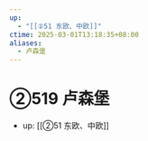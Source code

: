 ```yaml
---
up:
  - "[[②51 东欧、中欧]]"
ctime: 2025-03-01T13:18:35+08:00
aliases:
  - 卢森堡
---
```


# ②519 卢森堡

- up: [[②51 东欧、中欧]]
